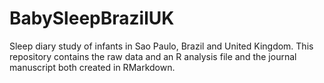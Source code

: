 # BabySleepBrazilUK
Sleep diary study of infants in Sao Paulo, Brazil and United Kingdom. This repository contains the raw data and an R analysis file and the journal manuscript both created in RMarkdown.
